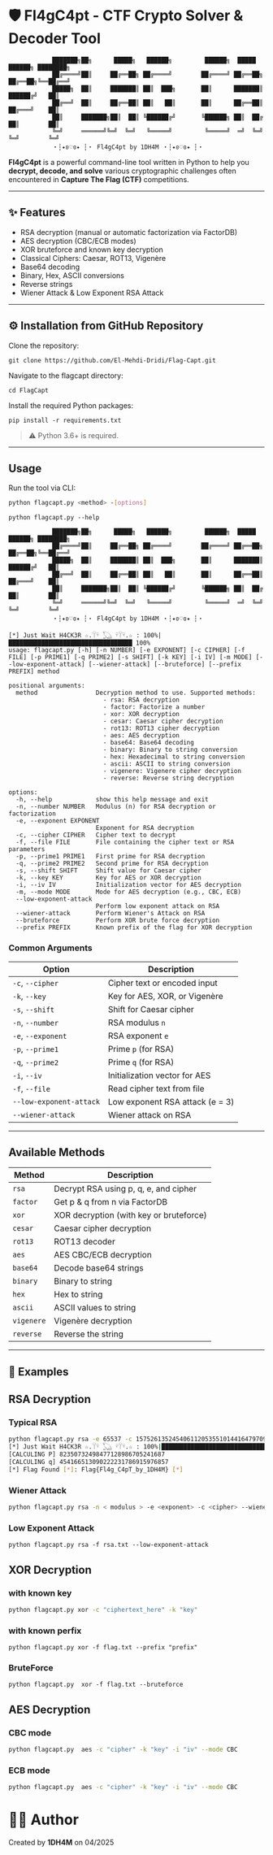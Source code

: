 # 🛡️ Fl4gC4pt - CTF Crypto Solver & Decoder Tool

```
            ███████╗██╗      █████╗   ██████╗         ██████╗  █████    ██████╗ ████████╗
            ██╔════╝██║     ██╔══██╗ ██╔════╝        ██╔════╝ ██╔══██╗  ██╔══██╗╚══██╔══╝
            █████╗  ██║     ███████║ ██║  ███╗       ██║      ███████║  ██████╔╝   ██║
            ██╔══╝  ██║     ██╔══██║ ██║   ██║       ██║      ██╔══██║  ██╔═══╝    ██║   
            ██║     ███████╗██║  ██║ ╚██████╔╝       ╚██████╗ ██║  ██╔  ██║        ██║  
            ╚═╝     ══════╝╚═╝  ╚═╝   ╚═════╝         ╚═════╝  ═╝  ╚═╝  ╚═╝        ╚═╝     
            ・┆✦ʚ♡ɞ✦ ┆・ Fl4gC4pt by 1DH4M ・┆✦ʚ♡ɞ✦ ┆・
```

**Fl4gC4pt** is a powerful command-line tool written in Python to help you **decrypt, decode, and solve** various cryptographic challenges often encountered in **Capture The Flag (CTF)** competitions.

---

## ✨ Features

- RSA decryption (manual or automatic factorization via FactorDB)
- AES decryption (CBC/ECB modes)
- XOR bruteforce and known key decryption
- Classical Ciphers: Caesar, ROT13, Vigenère
- Base64 decoding
- Binary, Hex, ASCII conversions
- Reverse strings
- Wiener Attack & Low Exponent RSA Attack

---

## ⚙️ Installation from GitHub Repository

Clone the repository:

```
git clone https://github.com/El-Mehdi-Dridi/Flag-Capt.git
```

Navigate to the flagcapt directory:

```
cd FlagCapt
```

Install the required Python packages:

```
pip install -r requirements.txt
```

> ⚠️ Python 3.6+ is required.

---

## Usage

Run the tool via CLI:

```bash
python flagcapt.py <method> -[options]
```

```
python flagcapt.py --help                         

            ███████╗██╗      █████╗   ██████╗         ██████╗  █████    ██████╗ ████████╗
            ██╔════╝██║     ██╔══██╗ ██╔════╝        ██╔════╝ ██╔══██╗  ██╔══██╗╚══██╔══╝
            █████╗  ██║     ███████║ ██║  ███╗       ██║      ███████║  ██████╔╝   ██║
            ██╔══╝  ██║     ██╔══██║ ██║   ██║       ██║      ██╔══██║  ██╔═══╝    ██║   
            ██║     ███████╗██║  ██║ ╚██████╔╝       ╚██████╗ ██║  ██╔  ██║        ██║  
            ╚═╝     ══════╝╚═╝  ╚═╝   ╚═════╝         ╚═════╝  ═╝  ╚═╝  ╚═╝        ╚═╝     
            ・┆✦ʚ♡ɞ✦ ┆・ Fl4gC4pt by 1DH4M ・┆✦ʚ♡ɞ✦ ┆・

[*] Just Wait H4CK3R ☆.𓋼𓍊 𓆏 𓍊𓋼𓍊.☆ : 100%|██████████████████████████████████ 100%
usage: flagcapt.py [-h] [-n NUMBER] [-e EXPONENT] [-c CIPHER] [-f FILE] [-p PRIME1] [-q PRIME2] [-s SHIFT] [-k KEY] [-i IV] [-m MODE] [--low-exponent-attack] [--wiener-attack] [--bruteforce] [--prefix PREFIX] method

positional arguments:
  method                Decryption method to use. Supported methods:
                          - rsa: RSA decryption
                          - factor: Factorize a number
                          - xor: XOR decryption
                          - cesar: Caesar cipher decryption
                          - rot13: ROT13 cipher decryption
                          - aes: AES decryption
                          - base64: Base64 decoding
                          - binary: Binary to string conversion
                          - hex: Hexadecimal to string conversion
                          - ascii: ASCII to string conversion
                          - vigenere: Vigenere cipher decryption
                          - reverse: Reverse string decryption

options:
  -h, --help            show this help message and exit
  -n, --number NUMBER   Modulus (n) for RSA decryption or factorization
  -e, --exponent EXPONENT
                        Exponent for RSA decryption
  -c, --cipher CIPHER   Cipher text to decrypt
  -f, --file FILE       File containing the cipher text or RSA parameters
  -p, --prime1 PRIME1   First prime for RSA decryption
  -q, --prime2 PRIME2   Second prime for RSA decryption
  -s, --shift SHIFT     Shift value for Caesar cipher
  -k, --key KEY         Key for AES or XOR decryption
  -i, --iv IV           Initialization vector for AES decryption
  -m, --mode MODE       Mode for AES decryption (e.g., CBC, ECB)
  --low-exponent-attack
                        Perform low exponent attack on RSA
  --wiener-attack       Perform Wiener's Attack on RSA
  --bruteforce          Perform XOR brute force decryption
  --prefix PREFIX       Known prefix of the flag for XOR decryption

```

### Common Arguments

| Option            | Description                          |
|-------------------|--------------------------------------|
| `-c`, `--cipher`  | Cipher text or encoded input         |
| `-k`, `--key`     | Key for AES, XOR, or Vigenère        |
| `-s`, `--shift`   | Shift for Caesar cipher              |
| `-n`, `--number`  | RSA modulus `n`                      |
| `-e`, `--exponent`| RSA exponent `e`                     |
| `-p`, `--prime1`  | Prime `p` (for RSA)                  |
| `-q`, `--prime2`  | Prime `q` (for RSA)                  |
| `-i`, `--iv`      | Initialization vector for AES        |
| `-f`, `--file`    | Read cipher text from file           |
| `--low-exponent-attack`| Low exponent RSA attack (e = 3) |
|`--wiener-attack`  | Wiener attack on RSA                 |

---

## Available Methods

| Method       | Description                             |
|--------------|-----------------------------------------|
| `rsa`        | Decrypt RSA using p, q, e, and cipher   |
| `factor`     | Get p & q from n via FactorDB           |
| `xor`        | XOR decryption (with key or bruteforce) |
| `cesar`      | Caesar cipher decryption                |
| `rot13`      | ROT13 decoder                           |
| `aes`        | AES CBC/ECB decryption                  |
| `base64`     | Decode base64 strings                   |
| `binary`     | Binary to string                        |
| `hex`        | Hex to string                           |
| `ascii`      | ASCII values to string                  |
| `vigenere`   | Vigenère decryption                     |
| `reverse`    | Reverse the string                      |

---

## 📌 Examples

## RSA Decryption

### Typical RSA
```bash
python flagcapt.py rsa -e 65537 -c 15752613524540611205355101441647970957140019284625297899850 -n 37400945029259002357443060764390969896841289525047883637759
[*] Just Wait H4CK3R ☆.𓋼𓍊 𓆏 𓍊𓋼𓍊.☆ : 100%|██████████████████████████████████ 100%
[CALCULING P] 82350732498477128986705241687
[CALCULING q] 454166513090222231786915976857
[*] Flag Found [*]: Flag{Fl4g_C4pT_by_1DH4M} [*]
```

### Wiener Attack
```bash
python flagcapt.py rsa -n < modulus > -e <exponent> -c <cipher> --wiener-attack
```
### Low Exponent Attack
```
python flagcapt.py rsa -f rsa.txt --low-exponent-attack                                             
```
## XOR Decryption
### with known key

```bash
python flagcapt.py xor -c "ciphertext_here" -k "key"
```
### with known perfix
```
python flagcapt.py xor -f flag.txt --prefix "prefix"
```
### BruteForce
```
python flagcapt.py  xor -f flag.txt --bruteforce 
```

## AES Decryption 

### CBC mode

```bash
python flagcapt.py  aes -c "cipher" -k "key" -i "iv" --mode CBC
```
### ECB mode

```bash
python flagcapt.py  aes -c "cipher" -k "key" -i "iv" --mode CBC
```


# 👨‍💻 Author

Created by **1DH4M**  on 04/2025
